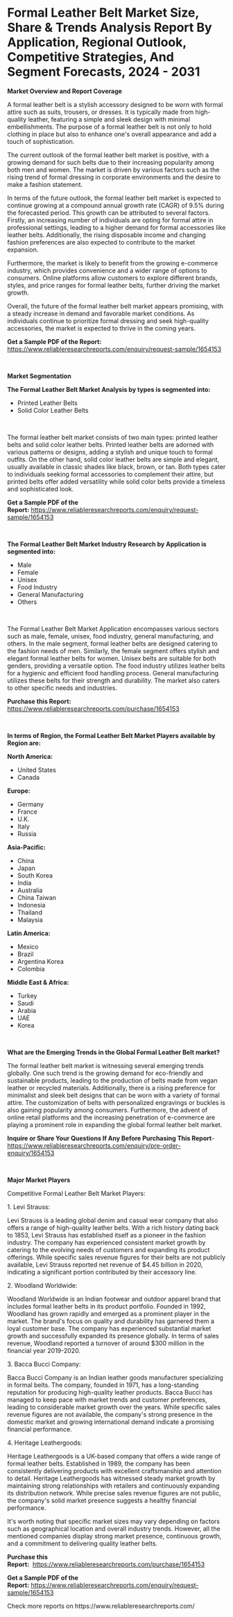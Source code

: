 <p><h1>Formal Leather Belt Market Size, Share & Trends Analysis Report By Application, Regional Outlook, Competitive Strategies, And Segment Forecasts, 2024 - 2031</h1></p><p><strong>Market Overview and Report Coverage</strong></p>
<p><p>A formal leather belt is a stylish accessory designed to be worn with formal attire such as suits, trousers, or dresses. It is typically made from high-quality leather, featuring a simple and sleek design with minimal embellishments. The purpose of a formal leather belt is not only to hold clothing in place but also to enhance one's overall appearance and add a touch of sophistication.</p><p>The current outlook of the formal leather belt market is positive, with a growing demand for such belts due to their increasing popularity among both men and women. The market is driven by various factors such as the rising trend of formal dressing in corporate environments and the desire to make a fashion statement.</p><p>In terms of the future outlook, the formal leather belt market is expected to continue growing at a compound annual growth rate (CAGR) of 9.5% during the forecasted period. This growth can be attributed to several factors. Firstly, an increasing number of individuals are opting for formal attire in professional settings, leading to a higher demand for formal accessories like leather belts. Additionally, the rising disposable income and changing fashion preferences are also expected to contribute to the market expansion.</p><p>Furthermore, the market is likely to benefit from the growing e-commerce industry, which provides convenience and a wider range of options to consumers. Online platforms allow customers to explore different brands, styles, and price ranges for formal leather belts, further driving the market growth.</p><p>Overall, the future of the formal leather belt market appears promising, with a steady increase in demand and favorable market conditions. As individuals continue to prioritize formal dressing and seek high-quality accessories, the market is expected to thrive in the coming years.</p></p>
<p><strong>Get a Sample PDF of the Report:</strong> <a href="https://www.reliableresearchreports.com/enquiry/request-sample/1654153">https://www.reliableresearchreports.com/enquiry/request-sample/1654153</a></p>
<p>&nbsp;</p>
<p><strong>Market Segmentation</strong></p>
<p><strong>The Formal Leather Belt Market Analysis by types is segmented into:</strong></p>
<p><ul><li>Printed Leather Belts</li><li>Solid Color Leather Belts</li></ul></p>
<p>&nbsp;</p>
<p><p>The formal leather belt market consists of two main types: printed leather belts and solid color leather belts. Printed leather belts are adorned with various patterns or designs, adding a stylish and unique touch to formal outfits. On the other hand, solid color leather belts are simple and elegant, usually available in classic shades like black, brown, or tan. Both types cater to individuals seeking formal accessories to complement their attire, but printed belts offer added versatility while solid color belts provide a timeless and sophisticated look.</p></p>
<p><strong>Get a Sample PDF of the Report:</strong>&nbsp;<a href="https://www.reliableresearchreports.com/enquiry/request-sample/1654153">https://www.reliableresearchreports.com/enquiry/request-sample/1654153</a></p>
<p>&nbsp;</p>
<p><strong>The Formal Leather Belt Market Industry Research by Application is segmented into:</strong></p>
<p><ul><li>Male</li><li>Female</li><li>Unisex</li><li>Food Industry</li><li>General Manufacturing</li><li>Others</li></ul></p>
<p>&nbsp;</p>
<p><p>The Formal Leather Belt Market Application encompasses various sectors such as male, female, unisex, food industry, general manufacturing, and others. In the male segment, formal leather belts are designed catering to the fashion needs of men. Similarly, the female segment offers stylish and elegant formal leather belts for women. Unisex belts are suitable for both genders, providing a versatile option. The food industry utilizes leather belts for a hygienic and efficient food handling process. General manufacturing utilizes these belts for their strength and durability. The market also caters to other specific needs and industries.</p></p>
<p><strong>Purchase this Report:</strong>&nbsp; <a href="https://www.reliableresearchreports.com/purchase/1654153">https://www.reliableresearchreports.com/purchase/1654153</a></p>
<p>&nbsp;</p>
<p><strong>In terms of Region, the Formal Leather Belt Market Players available by Region are:</strong></p>
<p>
    <p> <strong> North America: </strong>
        <ul>
            <li>United States</li>
            <li>Canada</li>
        </ul>
        </p> 
    <p> <strong> Europe: </strong>
        <ul>
            <li>Germany</li>
            <li>France</li>
            <li>U.K.</li>
            <li>Italy</li>
            <li>Russia</li>
        </ul>
        </p> 
    <p> <strong> Asia-Pacific: </strong>
        <ul>
            <li>China</li>
            <li>Japan</li>
            <li>South Korea</li>
            <li>India</li>
            <li>Australia</li>
            <li>China Taiwan</li>
            <li>Indonesia</li>
            <li>Thailand</li>
            <li>Malaysia</li>
        </ul>
        </p> 
    <p> <strong> Latin America: </strong>
        <ul>
            <li>Mexico</li>
            <li>Brazil</li>
            <li>Argentina Korea</li>
            <li>Colombia</li>
        </ul>
        </p> 
    <p> <strong> Middle East & Africa: </strong>
        <ul>
            <li>Turkey</li>
            <li>Saudi</li>
            <li>Arabia</li>
            <li>UAE</li>
            <li>Korea</li>
        </ul>
    </p>
    </p>
<p>&nbsp;</p>
<p><strong>What are the Emerging Trends in the Global Formal Leather Belt market?</strong></p>
<p><p>The formal leather belt market is witnessing several emerging trends globally. One such trend is the growing demand for eco-friendly and sustainable products, leading to the production of belts made from vegan leather or recycled materials. Additionally, there is a rising preference for minimalist and sleek belt designs that can be worn with a variety of formal attire. The customization of belts with personalized engravings or buckles is also gaining popularity among consumers. Furthermore, the advent of online retail platforms and the increasing penetration of e-commerce are playing a prominent role in expanding the global formal leather belt market.</p></p>
<p><strong>Inquire or Share Your Questions If Any Before Purchasing This Report</strong>- <a href="https://www.reliableresearchreports.com/enquiry/pre-order-enquiry/1654153">https://www.reliableresearchreports.com/enquiry/pre-order-enquiry/1654153</a></p>
<p>&nbsp;</p>
<p><strong>Major Market Players</strong></p>
<p><p>Competitive Formal Leather Belt Market Players:</p><p>1. Levi Strauss:</p><p>Levi Strauss is a leading global denim and casual wear company that also offers a range of high-quality leather belts. With a rich history dating back to 1853, Levi Strauss has established itself as a pioneer in the fashion industry. The company has experienced consistent market growth by catering to the evolving needs of customers and expanding its product offerings. While specific sales revenue figures for their belts are not publicly available, Levi Strauss reported net revenue of $4.45 billion in 2020, indicating a significant portion contributed by their accessory line.</p><p>2. Woodland Worldwide:</p><p>Woodland Worldwide is an Indian footwear and outdoor apparel brand that includes formal leather belts in its product portfolio. Founded in 1992, Woodland has grown rapidly and emerged as a prominent player in the market. The brand's focus on quality and durability has garnered them a loyal customer base. The company has experienced substantial market growth and successfully expanded its presence globally. In terms of sales revenue, Woodland reported a turnover of around $300 million in the financial year 2019-2020.</p><p>3. Bacca Bucci Company:</p><p>Bacca Bucci Company is an Indian leather goods manufacturer specializing in formal belts. The company, founded in 1971, has a long-standing reputation for producing high-quality leather products. Bacca Bucci has managed to keep pace with market trends and customer preferences, leading to considerable market growth over the years. While specific sales revenue figures are not available, the company's strong presence in the domestic market and growing international demand indicate a promising financial performance.</p><p>4. Heritage Leathergoods:</p><p>Heritage Leathergoods is a UK-based company that offers a wide range of formal leather belts. Established in 1989, the company has been consistently delivering products with excellent craftsmanship and attention to detail. Heritage Leathergoods has witnessed steady market growth by maintaining strong relationships with retailers and continuously expanding its distribution network. While precise sales revenue figures are not public, the company's solid market presence suggests a healthy financial performance.</p><p>It's worth noting that specific market sizes may vary depending on factors such as geographical location and overall industry trends. However, all the mentioned companies display strong market presence, continuous growth, and a commitment to delivering quality leather belts.</p></p>
<p><strong>Purchase this Report:</strong>&nbsp;&nbsp;<a href="https://www.reliableresearchreports.com/purchase/1654153">https://www.reliableresearchreports.com/purchase/1654153</a></p>
<p></p>
<p><strong>Get a Sample PDF of the Report:</strong>&nbsp;<a href="https://www.reliableresearchreports.com/enquiry/request-sample/1654153">https://www.reliableresearchreports.com/enquiry/request-sample/1654153</a></p>
<p>Check more reports on https://www.reliableresearchreports.com/</p>